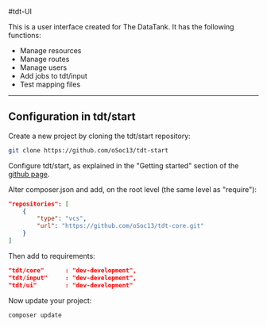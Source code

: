 #tdt-UI

This is a user interface created for The DataTank. It has the following functions:
- Manage resources
- Manage routes
- Manage users
- Add jobs to tdt/input
- Test mapping files

- - -

## Configuration in tdt/start

Create a new project by cloning the tdt/start repository:
```bash
git clone https://github.com/oSoc13/tdt-start
```

Configure tdt/start, as explained in the "Getting started" section of the [github page](https://github.com/tdt/start#getting-started).

Alter composer.json and add, on the root level (the same level as "require"):
```json
"repositories": [
    {
        "type": "vcs",
        "url": "https://github.com/oSoc13/tdt-core.git"
    }
]
```

Then add to requirements:

```json
"tdt/core"      : "dev-development",
"tdt/input"     : "dev-development",
"tdt/ui"        : "dev-development"
```

Now update your project:

```bash
composer update
```